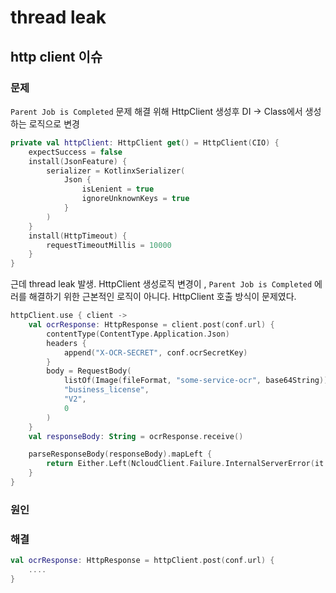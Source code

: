 # thread leak

## http client 이슈

### 문제

`Parent Job is Completed` 문제 해결 위해 HttpClient 생성후 DI → Class에서 생성하는 로직으로 변경

```kotlin
private val httpClient: HttpClient get() = HttpClient(CIO) {
    expectSuccess = false
    install(JsonFeature) {
        serializer = KotlinxSerializer(
            Json {
                isLenient = true
                ignoreUnknownKeys = true
            }
        )
    }
    install(HttpTimeout) {
        requestTimeoutMillis = 10000
    }
}
```

근데 thread leak 발생. HttpClient 생성로직 변경이 , `Parent Job is Completed`  에러를 해결하기 위한 근본적인 로직이 아니다. HttpClient 호출 방식이 문제였다.

```kotlin
httpClient.use { client ->
    val ocrResponse: HttpResponse = client.post(conf.url) {
        contentType(ContentType.Application.Json)
        headers {
            append("X-OCR-SECRET", conf.ocrSecretKey)
        }
        body = RequestBody(
            listOf(Image(fileFormat, "some-service-ocr", base64String)),
            "business_license",
            "V2",
            0
        )
    }
    val responseBody: String = ocrResponse.receive()

    parseResponseBody(responseBody).mapLeft {
        return Either.Left(NcloudClient.Failure.InternalServerError(it.message, it))
    }
}
```

### 원인

### 해결

```kotlin
val ocrResponse: HttpResponse = httpClient.post(conf.url) {
    ....
}
```
